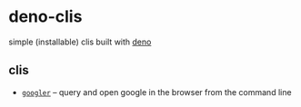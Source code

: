 # deno-clis

simple (installable) clis built with [deno](https://deno.land/)

## clis

- [`googler`](./googler) – query and open google in the browser from the command
  line
